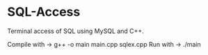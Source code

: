 # SQL-Access
Terminal access of SQL using MySQL and C++.

Compile with -> g++ -o main main.cpp sqlex.cpp
Run with -> ./main
